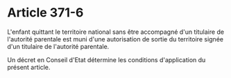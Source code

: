 # Article 371-6

L'enfant quittant le territoire national sans être accompagné d'un titulaire de l'autorité parentale est muni d'une autorisation de sortie du territoire signée d'un titulaire de l'autorité parentale.

Un décret en Conseil d'Etat détermine les conditions d'application du présent article.
